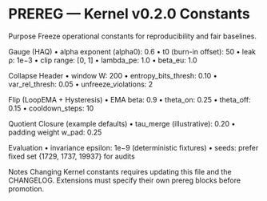 # PREREG — Kernel v0.2.0 Constants

Purpose
Freeze operational constants for reproducibility and fair baselines.

Gauge (HAQ)
• alpha exponent (alpha0): 0.6
• t0 (burn-in offset): 50
• leak ρ: 1e−3
• clip range: [0, 1]
• lambda_pe: 1.0
• beta_eu: 1.0

Collapse Header
• window W: 200
• entropy_bits_thresh: 0.10
• var_rel_thresh: 0.05
• unfreeze_violations: 2

Flip (LoopEMA + Hysteresis)
• EMA beta: 0.9
• theta_on: 0.25
• theta_off: 0.15
• cooldown_steps: 10

Quotient Closure (example defaults)
• tau_merge (illustrative): 0.20
• padding weight w_pad: 0.25

Evaluation
• invariance epsilon: 1e−9 (deterministic fixtures)
• seeds: prefer fixed set {1729, 1737, 19937} for audits

Notes
Changing Kernel constants requires updating this file and the CHANGELOG.
Extensions must specify their own prereg blocks before promotion.

